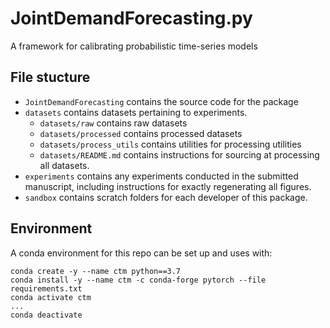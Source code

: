# JointDemandForecasting.py
A framework for calibrating probabilistic time-series models

## File stucture
- `JointDemandForecasting` contains the source code for the package
- `datasets` contains datasets pertaining to experiments.
	- `datasets/raw` contains raw datasets
	- `datasets/processed` contains processed datasets
	- `datasets/process_utils` contains utilities for processing utilities
	- `datasets/README.md` contains instructions for sourcing at processing all datasets.
- `experiments` contains any experiments conducted in the submitted manuscript, including instructions for exactly regenerating all figures.
- `sandbox` contains scratch folders for each developer of this package.

## Environment
A conda environment for this repo can be set up and uses with:
```
conda create -y --name ctm python==3.7
conda install -y --name ctm -c conda-forge pytorch --file requirements.txt
conda activate ctm
...
conda deactivate
```
